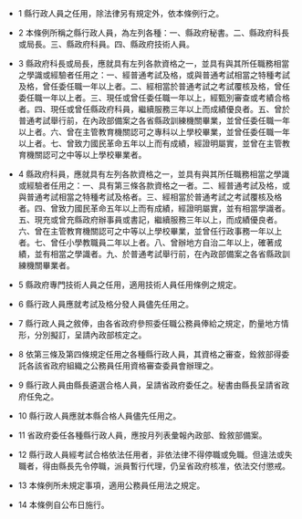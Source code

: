 * 1 縣行政人員之任用，除法律另有規定外，依本條例行之。

* 2 本條例所稱之縣行政人員，為左列各種：一、縣政府秘書。二、縣政府科長或局長。三、縣政府科員。四、縣政府技術人員。

* 3 縣政府科長或局長，應就具有左列各款資格之一，並具有與其所任職務相當之學識或經驗者任用之：一、經普通考試及格，或與普通考試相當之特種考試及格，曾任委任職一年以上者。二、經相當於普通考試之考試覆核及格，曾任委任職一年以上者。三、現任或曾任委任職一年以上，經甄別審查或考績合格者。四、現任或曾任縣政府科員，繼續服務三年以上而成績優良者。五、曾於普通考試舉行前，在內政部備案之各省縣政訓練機關畢業，並曾任委任職一年以上者。六、曾在主管教育機關認可之專科以上學校畢業，並曾任委任職一年以上者。七、曾致力國民革命五年以上而有成績，經證明屬實，並曾在主管教育機關認可之中等以上學校畢業者。

* 4 縣政府科員，應就具有左列各款資格之一，並具有與其所任職務相當之學識或經驗者任用之：一、具有第三條各款資格之一者。二、經普通考試及格，或與普通考試相當之特種考試及格者。三、經相當於普通考試之考試覆核及格者。四、曾致力國民革命五年以上而有成績，經證明屬實，並有相當學識者。五、現充或曾充縣政府辦事員或書記，繼續服務三年以上，而成績優良者。六、曾在主管教育機關認可之中等以上學校畢業，並曾任行政事務一年以上者。七、曾任小學教職員二年以上者。八、曾辦地方自治二年以上，確著成績，並有相當之學識者。九、於普通考試舉行前，在內政部備案之各省縣政訓練機關畢業者。

* 5 縣政府專門技術人員之任用，適用技術人員任用條例之規定。

* 6 縣行政人員應就考試及格分發人員儘先任用之。

* 7 縣行政人員之敘俸，由各省政府參照委任職公務員俸給之規定，酌量地方情形，分別擬訂，呈請內政部核定之。

* 8 依第三條及第四條規定任用之各種縣行政人員，其資格之審查，銓敘部得委託各該省政府組織之公務員任用資格審查委員會辦理之。

* 9 縣行政人員由縣長遴選合格人員，呈請省政府委任之。秘書由縣長呈請省政府任免之。

* 10 縣行政人員應就本縣合格人員儘先任用之。

* 11 省政府委任各種縣行政人員，應按月列表彙報內政部、銓敘部備案。

* 12 縣行政人員經考試合格依法任用者，非依法律不得停職或免職。但違法或失職者，得由縣長先令停職，派員暫行代理，仍呈省政府核准，依法交付懲戒。

* 13 本條例所未規定事項，適用公務員任用法之規定。

* 14 本條例自公布日施行。

